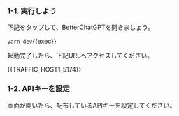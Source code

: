 ### 1-1. 実行しよう
下記をタップして、BetterChatGPTを開きましょう。

`yarn dev`{{exec}}

起動完了したら、下記URLへアクセスしてください。

{{TRAFFIC_HOST1_5174}}

### 1-2. APIキーを設定
画面が開いたら、配布しているAPIキーを設定してください。
